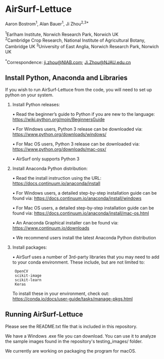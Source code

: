 # AirSurf-Lettuce

Aaron Bostrom<sup>1</sup>, Alan Bauer<sup>1</sup>, Ji Zhou<sup>2,3*</sup>

<sup>1</sup>Earlham Institute, Norwich Research Park, Norwich UK  
<sup>2</sup>Cambridge Crop Research, National Institute of Agricultural Botany, Cambridge UK 
<sup>3</sup>University of East Anglia, Norwich Research Park, Norwich UK  

<sup>*</sup>Correspondence:  ji.zhou@NIAB.com; Ji.Zhou@NJAU.edu.cn

## Install Python, Anaconda and Libraries
If you wish to run AirSurf-Lettuce from the code, you will need to set up python on your system. 

1. Install Python releases:
   
   •	Read the beginner’s guide to Python if you are new to the language: 
   https://wiki.python.org/moin/BeginnersGuide
   
   •	For Windows users, Python 3 release can be downloaded via: 
   https://www.python.org/downloads/windows/
   
   •	For Mac OS users, Python 3 release can be downloaded via: 
   https://www.python.org/downloads/mac-osx/
   
   •	AirSurf only supports Python 3

2. Install Anaconda Python distribution:
   
   •	Read the install instruction using the URL: https://docs.continuum.io/anaconda/install
   
   •	For Windows users, a detailed step-by-step installation guide can be found via: 
   https://docs.continuum.io/anaconda/install/windows 
   
   •	For Mac OS users, a detailed step-by-step installation guide can be found via:
   https://docs.continuum.io/anaconda/install/mac-os.html
   
   •	An Anaconda Graphical installer can be found via: 
   https://www.continuum.io/downloads

   •	We recommend users install the latest Anaconda Python distribution

3. Install packages:

   • AirSurf uses a number of 3rd-party libraries that you may need to add to your conda environment.
   These include, but are not limited to:
   
        OpenCV
        scikit-image
        scikit-learn
        Keras

    To install these in your environment, check out: https://conda.io/docs/user-guide/tasks/manage-pkgs.html
    
## Running AirSurf-Lettuce

Please see the README.txt file that is included in this repository. 

We have a Windows .exe file you can download. You can use it to analyze the sample images
found in the repository's testing_images/ folder.

We currently are working on packaging the program for macOS.
